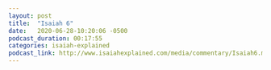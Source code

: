 ```yaml
---
layout: post
title:  "Isaiah 6"
date:   2020-06-28-10:20:06 -0500
podcast_duration: 00:17:55
categories: isaiah-explained
podcast_link: http://www.isaiahexplained.com/media/commentary/Isaiah6.mp3
---
```

